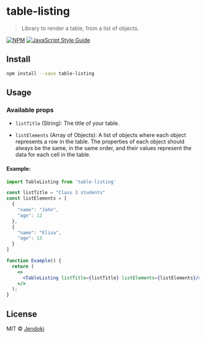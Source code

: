 # table-listing

> Library to render a table, from a list of objects.

[![NPM](https://img.shields.io/npm/v/table-listing.svg)](https://www.npmjs.com/package/table-listing) [![JavaScript Style Guide](https://img.shields.io/badge/code_style-standard-brightgreen.svg)](https://standardjs.com)

## Install

```bash
npm install --save table-listing
```

## Usage

### Available props

- `listTitle` (String): The title of your table.

- `listElements` (Array of Objects): A list of objects where each object represents a row in the table. The properties of each object should always be the same, in the same order, and their values represent the data for each cell in the table.

#### Example:

```jsx
import TableListing from 'table-listing'

const listTitle = "Class 3 students"
const listElements = [
  {
    "name": "John",
    "age": 12
  }, 
  {
    "name": "Elisa",
    "age": 13
  }
]

function Example() {
  return (
    <>
      <TableListing listTitle={listTitle} listElements={listElements}/>
    </>
  );
}
```

## License

MIT © [Jendoki](https://github.com/Jendoki)
